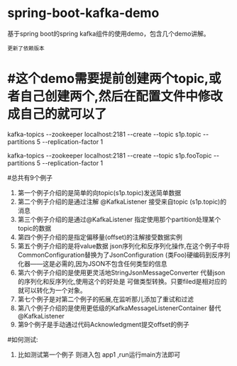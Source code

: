 # spring-boot-kafka-demo
基于spring boot的spring kafka组件的使用demo，包含几个demo讲解。

``更新了依赖版本``

#这个demo需要提前创建两个topic,或者自己创建两个,然后在配置文件中修改成自己的就可以了
===
kafka-topics --zookeeper localhost:2181 --create --topic s1p.topic --partitions 5 --replication-factor 1

kafka-topics --zookeeper localhost:2181 --create --topic s1p.fooTopic --partitions 5 --replication-factor 1

#总共有9个例子
1. 第一个例子介绍的是简单的向topic(s1p.topic)发送简单数据
2. 第二个例子介绍的是通过注解 @KafkaListener 接受来自topic (s1p.topic)的消息
3. 第三个例子介绍的是通过@KafkaListener 指定使用那个partition处理某个topic的数据
4. 第四个例子介绍的是指定偏移量(offset)的注解接受数据实例
5. 第五个例子介绍的是将value数据 json序列化和反序列化操作,在这个例子中将CommonConfiguration替换为了JsonConfiguration
(类Foo)硬编码到反序列化器——这是必需的,因为JSON不包含任何类型的信息
6. 第六个例子介绍的是使用更灵活地StringJsonMessageConverter 代替json的序列化和反序列化,使用这个的好处是
可做类型转换。只要filed是相对应的就可以转化为一个对象。
7. 第七个例子是对第二个例子的拓展,在监听那儿添加了重试和过滤
8. 第八个例子介绍的是使用更低级的KafkaMessageListenerContainer 替代 @KafkaListener
9. 第9个例子是手动通过代码Acknowledgment提交offset的例子 
    
#如何测试:
1. 比如测试第一个例子 则进入包 app1 ,run运行main方法即可